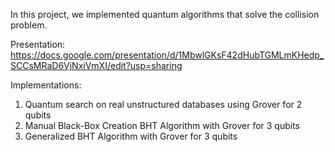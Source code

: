In this project, we implemented quantum algorithms that solve the collision problem.

Presentation: https://docs.google.com/presentation/d/1MbwlGKsF42dHubTGMLmKHedp_SCCsMRaD6VjNxiVmXI/edit?usp=sharing

Implementations:

1. Quantum search on real unstructured databases using Grover for 2 qubits
2. Manual Black-Box Creation BHT Algorithm with Grover for 3 qubits
3. Generalized BHT Algorithm with Grover for 3 qubits
